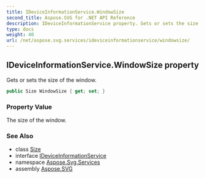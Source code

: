 ```yaml
---
title: IDeviceInformationService.WindowSize
second_title: Aspose.SVG for .NET API Reference
description: IDeviceInformationService property. Gets or sets the size of the window
type: docs
weight: 40
url: /net/aspose.svg.services/ideviceinformationservice/windowsize/
---
```

## IDeviceInformationService.WindowSize property

Gets or sets the size of the window.

```csharp
public Size WindowSize { get; set; }
```

### Property Value

The size of the window.

### See Also

* class [Size](../../../aspose.svg.drawing/size/)
* interface [IDeviceInformationService](../)
* namespace [Aspose.Svg.Services](../../ideviceinformationservice/)
* assembly [Aspose.SVG](../../../)
